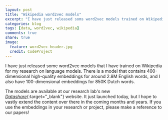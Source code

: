 ```yaml
---
layout: post
title: "Wikipedia word2vec models"
excerpt: "I have just released soms word2vec models trained on Wikipedia"
categories: blog
tags: [data, word2vec, wikipedia]
comments: true
share: true
image:
  feature: word2vec-header.jpg
  credit: CodeProject
---
```


I have just released some word2vec models that I have trained on Wikipedia for my research on language models. There is a model that contains 400-dimensional high-quality embeddings for around 2.8M English words, and I also have 100-dimensional embeddings for 850K Dutch words.

The models are available at our research lab's new [_Datashare_](http://http://193.190.127.235/){:target="_blank"} website. It just launched today, but I hope to vastly extend the content over there in the coming months and years. If you use the embeddings in your research or project, please make a reference to our papers!